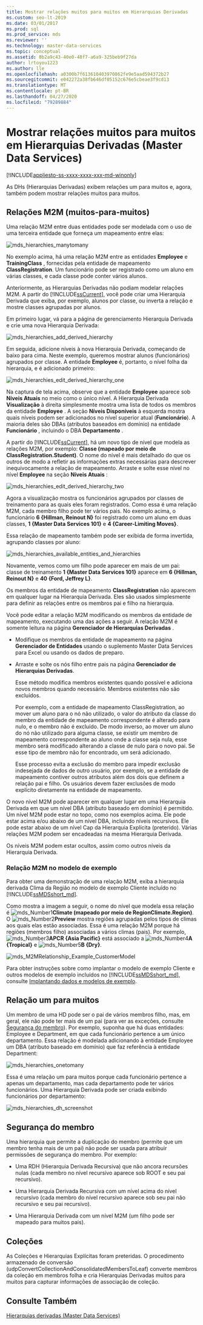 ```yaml
---
title: Mostrar relações muitos para muitos em Hierarquias Derivadas
ms.custom: seo-lt-2019
ms.date: 03/01/2017
ms.prod: sql
ms.prod_service: mds
ms.reviewer: ''
ms.technology: master-data-services
ms.topic: conceptual
ms.assetid: 8b2a9c43-40e0-48f7-a6a9-325beb9f27da
author: lrtoyou1223
ms.author: lle
ms.openlocfilehash: a0300b7f613610403970862fe9e5aad594372b27
ms.sourcegitcommit: e042272a38fb646df05152c676e5cbeae3f9cd13
ms.translationtype: MT
ms.contentlocale: pt-BR
ms.lasthandoff: 04/27/2020
ms.locfileid: "79289884"
---
```

# <a name="show-many-to-many-relationships-in-derived-hierarchies-master-data-services"></a>Mostrar relações muitos para muitos em Hierarquias Derivadas (Master Data Services)

[!INCLUDE[appliesto-ss-xxxx-xxxx-xxx-md-winonly](../includes/appliesto-ss-xxxx-xxxx-xxx-md-winonly.md)]

  As DHs (Hierarquias Derivadas) exibem relações um para muitos e, agora, também podem mostrar relações muitos para muitos.  
  
## <a name="many-to-many-m2m-relationships"></a>Relações M2M (muitos-para-muitos)  
 Uma relação M2M entre duas entidades pode ser modelada com o uso de uma terceira entidade que forneça um mapeamento entre elas:  
  
 ![mds_hierarchies_manytomany](../master-data-services/media/mds-hierarchies-manytomany.png "mds_hierarchies_manytomany")  
  
 No exemplo acima, há uma relação M2M entre as entidades **Employee** e **TrainingClass** , fornecidas pela entidade de mapeamento **ClassRegistration**. Um funcionário pode ser registrado como um aluno em várias classes, e cada classe pode conter vários alunos.  
  
 Anteriormente, as Hierarquias Derivadas não podiam modelar relações M2M. A partir do [!INCLUDE[ssCurrent](../includes/sscurrent-md.md)], você pode criar uma Hierarquia Derivada que exiba, por exemplo, alunos por classe, ou inverta a relação e mostre classes agrupadas por alunos.  
  
 Em primeiro lugar, vá para a página de gerenciamento Hierarquia Derivada e crie uma nova Hierarquia Derivada:  
  
 ![mds_hierarchies_add_derived_hierarchy](../master-data-services/media/mds-hierarchies-add-derived-hierarchy.png "mds_hierarchies_add_derived_hierarchy")  
  
 Em seguida, adicione níveis à nova Hierarquia Derivada, começando de baixo para cima. Neste exemplo, queremos mostrar alunos (funcionários) agrupados por classe. A entidade **Employee** é, portanto, o nível folha da hierarquia, e é adicionado primeiro:  
  
 ![mds_hierarchies_edit_derived_hierarchy_one](../master-data-services/media/mds-hierarchies-edit-derived-hierarchy-one.PNG "mds_hierarchies_edit_derived_hierarchy_one")  
  
 Na captura de tela acima, observe que a entidade **Employee** aparece sob **Níveis Atuais** no meio como o único nível. A Hierarquia Derivada **Visualização** à direita simplesmente mostra uma lista de todos os membros da entidade **Employee** . A seção **Níveis Disponíveis** à esquerda mostra quais níveis podem ser adicionados no nível superior atual (**Funcionário**). A maioria deles são DBAs (atributos baseados em domínio) na entidade **Funcionário** , incluindo o DBA **Departamento** .  
  
 A partir do [!INCLUDE[ssCurrent](../includes/sscurrent-md.md)], há um novo tipo de nível que modela as relações M2M, por exemplo: **Classe (mapeado por meio de ClassRegistration.Student)**. O nome do nível é mais detalhado do que os outros de modo a refletir as informações extras necessárias para descrever inequivocamente a relação de mapeamento. Arraste e solte esse nível no nível **Employee** na seção **Níveis Atuais** :  
  
 ![mds_hierarchies_edit_derived_hierarchy_two](../master-data-services/media/mds-hierarchies-edit-derived-hierarchy-two.PNG "mds_hierarchies_edit_derived_hierarchy_two")  
  
 Agora a visualização mostra os funcionários agrupados por classes de treinamento para as quais eles foram registrados. Como essa é uma relação M2M, cada membro filho pode ter vários pais. No exemplo acima, o funcionário **6 {Hillman, Reinout N}** foi registrado como um aluno em duas classes, **1 {Master Data Services 101}** e **4 {Career-Limiting Moves}**.  
  
 Essa relação de mapeamento também pode ser exibida de forma invertida, agrupando classes por aluno:  
  
 ![mds_hierarchies_available_entities_and_hierarchies](../master-data-services/media/mds-hierarchies-available-entities-and-hierarchies.PNG "mds_hierarchies_available_entities_and_hierarchies")  
  
 Novamente, vemos como um filho pode aparecer em mais de um pai: classe de treinamento **1 {Master Data Services 101}** aparece em **6 {Hillman, Reinout N}** e **40 {Ford, Jeffrey L}**.  
  
 Os membros da entidade de mapeamento **ClassRegistration** não aparecem em qualquer lugar na Hierarquia Derivada. Eles são usados simplesmente para definir as relações entre os membros pai e filho na hierarquia.  
  
 Você pode editar a relação M2M modificando os membros da entidade de mapeamento, executando uma das ações a seguir. A relação M2M é somente leitura na página **Gerenciador de Hierarquias Derivadas** .  
  
-   Modifique os membros da entidade de mapeamento na página **Gerenciador de Entidades** usando o suplemento Master Data Services para Excel ou usando os dados de preparo.  
  
-   Arraste e solte os nós filho entre pais na página **Gerenciador de Hierarquias Derivadas**.  
  
     Esse método modifica membros existentes quando possível e adiciona novos membros quando necessário. Membros existentes não são excluídos.  
  
     Por exemplo, com a entidade de mapeamento ClassRegistration, ao mover um aluno para o nó não utilizado, o valor do atributo da classe do membro da entidade de mapeamento correspondente é alterado para nulo, e o membro não é excluído. De modo inverso, ao mover um aluno do nó não utilizado para alguma classe, se existir um membro de mapeamento correspondente ao aluno onde a classe seja nula, esse membro será modificado alterando a classe de nulo para o novo pai. Se esse tipo de membro não for encontrado, um será adicionado.  
  
     Esse processo evita a exclusão do membro para impedir exclusão indesejada de dados de outro usuário, por exemplo, se a entidade de mapeamento contiver outros atributos além dos dois que definem a relação pai e filho. Os usuários devem fazer exclusões de modo explícito diretamente na entidade de mapeamento.  
  
 O novo nível M2M pode aparecer em qualquer lugar em uma Hierarquia Derivada em que um nível DBA (atributo baseado em domínio) é permitido. Um nível M2M pode estar no topo, como nos exemplos acima. Ele pode estar acima e/ou abaixo de um nível DBA, incluindo níveis recursivos. Ele pode estar abaixo de um nível Cap da Hierarquia Explícita (preterido). Várias relações M2M podem ser encadeadas na mesma Hierarquia Derivada.  
  
 Os níveis M2M podem estar ocultos, assim como outros níveis da Hierarquia Derivada.  
   
### <a name="m2m-relationship-in-sample-model"></a><a name="M2MSample"></a>Relação M2M no modelo de exemplo  
Para obter uma demonstração de uma relação M2M, exiba a hierarquia derivada Clima da Região no modelo de exemplo Cliente incluído no [!INCLUDE[ssMDSshort_md](../includes/ssmdsshort-md.md)].   
  
Como mostra a imagem a seguir, o nome do nível que modela essa relação é ![mds_Number1](../master-data-services/media/mds-number1.png)**Climate (mapeado por meio de RegionClimate.Region)**. O ![mds_Number2](../master-data-services/media/mds-number2.png)**Preview** mostra regiões agrupadas pelos tipos de climas aos quais elas estão associadas. Essa é uma relação M2M porque há regiões (membros filho) associadas a vários climas (pais). Por exemplo, ![mds_Number3](../master-data-services/media/mds-number3.png)**APCR {Asia Pacific}** está associado a ![mds_Number4](../master-data-services/media/mds-number4.png)**A {Tropical}** e ![mds_Number5](../master-data-services/media/mds-number5.png)**B {Dry}**.  
  
![mds_M2MRelationship_Example_CustomerModel](../master-data-services/media/mds-m2mrelationship-example-customermodel.png)  
  
Para obter instruções sobre como implantar o modelo de exemplo Cliente e outros modelos de exemplo incluídos no [!INCLUDE[ssMDSshort_md](../includes/ssmdsshort-md.md)], consulte [Implantando dados e modelos de exemplo](~/master-data-services/sql-server-samples-model-deployment-packages-mds.md).   
  
## <a name="one-many-relationship"></a>Relação um para muitos  
 Um membro de uma HD pode ser o pai de vários membros filho, mas, em geral, ele não pode ter mais de um pai (para ver as exceções, consulte [Segurança do membro](#bkmk_member_security)). Por exemplo, suponha que há duas entidades: Employee e Department, em que cada funcionário pertence a um único departamento. Essa relação é modelada adicionando à entidade Employee um DBA (atributo baseado em domínio) que faz referência à entidade Department:  
  
 ![mds_hierarchies_onetomany](../master-data-services/media/mds-hierarchies-onetomany.png "mds_hierarchies_onetomany")  
  
 Essa é uma relação um para muitos porque cada funcionário pertence a apenas um departamento, mas cada departamento pode ter vários funcionários. Uma Hierarquia Derivada pode ser criada exibindo funcionários por departamento:  
  
 ![mds_hierarchies_dh_screenshot](../master-data-services/media/mds-hierarchies-dh-screenshot.png "mds_hierarchies_dh_screenshot")  
  
##  <a name="member-security"></a><a name="bkmk_member_security"></a> Segurança do membro  
 Uma hierarquia que permite a duplicação do membro (permite que um membro tenha mais de um pai) não pode ser usada para atribuir permissões de segurança do membro. Por exemplo:  
  
-   Uma RDH (Hierarquia Derivada Recursiva) que não ancora recursões nulas (cada membro no nível recursivo aparece sob ROOT e seu pai recursivo).  
  
-   Uma Hierarquia Derivada Recursiva com um nível acima do nível recursivo (cada membro do nível recursivo aparece sob seu pai não recursivo e seu pai recursivo).  
  
-   Uma Hierarquia Derivada com um nível M2M (um filho pode ser mapeado para muitos pais).  
  
## <a name="collections"></a>Coleções  
 As Coleções e Hierarquias Explícitas foram preteridas. O procedimento armazenado de conversão (udpConvertCollectionAndConsolidatedMembersToLeaf) converte membros da coleção em membros folha e cria Hierarquias Derivadas muitos para muitos para capturar informações de associação de coleção.  
  
## <a name="see-also"></a>Consulte Também  
 [Hierarquias derivadas &#40;Master Data Services&#41;](../master-data-services/derived-hierarchies-master-data-services.md)  
  
  
